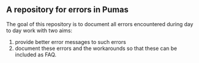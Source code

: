 ## A repository for errors in Pumas

The goal of this repository is to document all errors encountered during day to day work with two aims:

1. provide better error messages to such errors
2. document these errors and the workarounds so that these can be included as FAQ.
